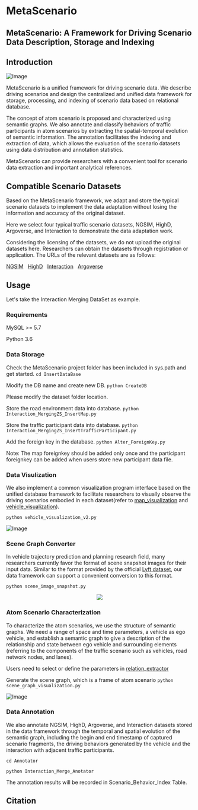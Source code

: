 # MetaScenario
MetaScenario: A Framework for Driving Scenario Data Description, Storage and Indexing
---

## Introduction
![Image](https://github.com/THU-changc17/MetaScenario/blob/main/Visualization/DataBase.jpg)

MetaScenario is a unified framework for driving scenario data. We describe driving scenarios and design the centralized and unified data framework for storage, processing, and indexing of scenario data based on relational database.

The concept of atom scenario is proposed and characterized using semantic graphs. We also annotate and classify behaviors of traffic participants in atom scenarios by extracting the spatial-temporal evolution of semantic information. The annotation facilitates the indexing and extraction of data, which allows the evaluation of the
scenario datasets using data distribution and annotation statistics. 

MetaScenario can provide researchers with a convenient tool for scenario data extraction and important analytical references.

## Compatible Scenario Datasets
Based on the MetaScenario framework, we adapt and 
store the typical scenario datasets to implement the data adaptation without losing the information 
and accuracy of the original dataset.

Here we select four typical traffic scenario datasets, NGSIM, HighD, Argoverse, and Interaction to demonstrate the data adaptation work.

Considering the licensing of the datasets, we do not upload the original datasets here. Researchers can obtain the datasets through registration or application.
The URLs of the relevant datasets are as follows:

[NGSIM](https://ops.fhwa.dot.gov/trafficanalysistools/ngsim.htm) &nbsp; [HighD](https://www.highd-dataset.com/)
&nbsp; [Interaction](http://interaction-dataset.com/)  &nbsp; [Argoverse](https://www.argoverse.org/data.html)

## Usage
Let's take the Interaction Merging DataSet as example.

### Requirements
MySQL >= 5.7

Python 3.6

### Data Storage

Check the MetaScenario project folder has been included in sys.path and get started.
`cd InsertDataBase`

Modify the DB name and create new DB.
`python CreateDB`

Please modify the dataset folder location. 

Store the road environment data into database.
`python Interaction_MergingZS_InsertMap.py`

Store the traffic participant data into database.
`python Interaction_MergingZS_InsertTrafficParticipant.py`

Add the foreign key in the database.
`python Alter_ForeignKey.py`

Note: The map foreignkey should be added only once and 
the participant foreignkey can be added when users store new participant data file.

### Data Visulization
We also implement a common visualization program interface based on the unified database framework to facilitate
researchers to visually observe the driving scenarios embodied in each dataset(refer to [map_visualization](https://github.com/THU-changc17/MetaScenario/map_visualization.py) 
and [vehicle_visualization](https://github.com/THU-changc17/MetaScenario/vehicle_visualization_v2.py)).

`python vehicle_visualization_v2.py`

![Image](https://github.com/THU-changc17/MetaScenario/blob/main/Visualization/Merging.png)

### Scene Graph Converter
In vehicle trajectory prediction and planning research field, many researchers currently favor the format of scene snapshot
images for their input data. Similar to the format provided by the official [Lyft dataset](https://level-5.global/data/), our data framework
can support a convenient conversion to this format.

`python scene_image_snapshot.py`

<div align=center><img src="https://github.com/THU-changc17/MetaScenario/blob/main/Visualization/snapimage.png"/></div>

### Atom Scenario Characterization
To characterize the atom scenarios, we use the structure of
semantic graphs. We need a range of space and time parameters, a
vehicle as ego vehicle, and establish a semantic graph to give a
description of the relationship and state between ego vehicle
and surrounding elements (referring to the components of the
traffic scenario such as vehicles, road network nodes, and lanes).

Users need to select or define the parameters in [relation_extractor](https://github.com/THU-changc17/MetaScenario/relation_extractor.py)

Generate the scene graph, which is a frame of atom scenario `python scene_graph_visualization.py`

![Image](https://github.com/THU-changc17/MetaScenario/blob/main/AtomScenarioGraph/4_1300.jpg)

### Data Annotation

We also annotate NGSIM, HighD, Argoverse, and Interaction
datasets stored in the data framework through the temporal and
spatial evolution of the semantic graph, including the begin and
end timestamp of captured scenario fragments, the driving
behaviors generated by the vehicle and the interaction with
adjacent traffic participants.

`cd Annotator`

`python Interaction_Merge_Anotator`

The annotation results will be recorded in Scenario_Behavior_Index Table.

## Citation